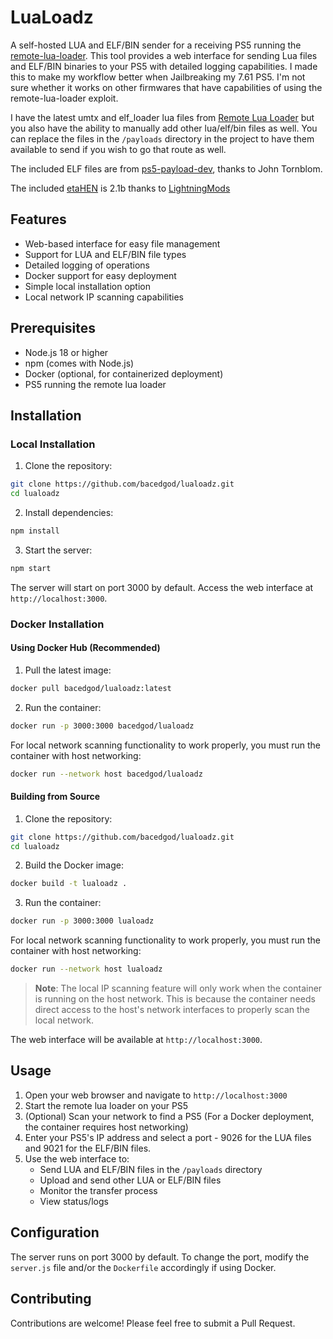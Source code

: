 # LuaLoadz

A self-hosted LUA and ELF/BIN sender for a receiving PS5 running the [remote-lua-loader](https://github.com/shahrilnet/remote_lua_loader). This tool provides a web interface for sending Lua files and ELF/BIN binaries to your PS5 with detailed logging capabilities. I made this to make my workflow better when Jailbreaking my 7.61 PS5. I'm not sure whether it works on other firmwares that have capabilities of using the remote-lua-loader exploit. 

I have the latest umtx and elf_loader lua files from [Remote Lua Loader](https://github.com/shahrilnet/remote_lua_loader) but you also have the ability to manually add other lua/elf/bin files as well. You can replace the files in the `/payloads` directory in the project to have them available to send if you wish to go that route as well. 

The included ELF files are from [ps5-payload-dev](https://github.com/ps5-payload-dev), thanks to John Tornblom.

The included [etaHEN](https://github.com/etaHEN/etaHEN) is 2.1b thanks to [LightningMods](https://github.com/LightningMods)

## Features

- Web-based interface for easy file management
- Support for LUA and ELF/BIN file types
- Detailed logging of operations
- Docker support for easy deployment
- Simple local installation option
- Local network IP scanning capabilities

## Prerequisites

- Node.js 18 or higher
- npm (comes with Node.js)
- Docker (optional, for containerized deployment)
- PS5 running the remote lua loader

## Installation

### Local Installation

1. Clone the repository:
```bash
git clone https://github.com/bacedgod/lualoadz.git
cd lualoadz
```

2. Install dependencies:
```bash
npm install
```

3. Start the server:
```bash
npm start
```

The server will start on port 3000 by default. Access the web interface at `http://localhost:3000`.

### Docker Installation

#### Using Docker Hub (Recommended)

1. Pull the latest image:
```bash
docker pull bacedgod/lualoadz:latest
```

2. Run the container:
```bash
docker run -p 3000:3000 bacedgod/lualoadz
```

For local network scanning functionality to work properly, you must run the container with host networking:
```bash
docker run --network host bacedgod/lualoadz
```

#### Building from Source

1. Clone the repository:
```bash
git clone https://github.com/bacedgod/lualoadz.git
cd lualoadz
```

2. Build the Docker image:
```bash
docker build -t lualoadz .
```

3. Run the container:
```bash
docker run -p 3000:3000 lualoadz
```

For local network scanning functionality to work properly, you must run the container with host networking:
```bash
docker run --network host lualoadz
```

> **Note**: The local IP scanning feature will only work when the container is running on the host network. This is because the container needs direct access to the host's network interfaces to properly scan the local network.

The web interface will be available at `http://localhost:3000`.

## Usage

1. Open your web browser and navigate to `http://localhost:3000`
2. Start the remote lua loader on your PS5
3. (Optional) Scan your network to find a PS5 (For a Docker deployment, the container requires host networking)
4. Enter your PS5's IP address and select a port - 9026 for the LUA files and 9021 for the ELF/BIN files.
6. Use the web interface to:
   - Send LUA and ELF/BIN files in the `/payloads` directory
   - Upload and send other LUA or ELF/BIN files
   - Monitor the transfer process
   - View status/logs

## Configuration

The server runs on port 3000 by default. To change the port, modify the `server.js` file and/or the `Dockerfile` accordingly if using Docker.

## Contributing

Contributions are welcome! Please feel free to submit a Pull Request.


